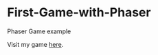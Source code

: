 # First-Game-with-Phaser
Phaser Game example

Visit my game <a href="http://davidmora.ihostfull.com/game" target="_blank">here</a>.
